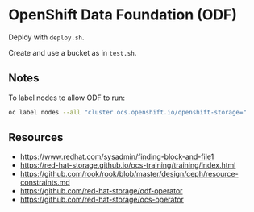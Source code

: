 # OpenShift Data Foundation (ODF)

Deploy with `deploy.sh`.

Create and use a bucket as in `test.sh`.

## Notes

To label nodes to allow ODF to run:

```bash
oc label nodes --all "cluster.ocs.openshift.io/openshift-storage="
```

## Resources

- https://www.redhat.com/sysadmin/finding-block-and-file1
- https://red-hat-storage.github.io/ocs-training/training/index.html
- https://github.com/rook/rook/blob/master/design/ceph/resource-constraints.md
- https://github.com/red-hat-storage/odf-operator
- https://github.com/red-hat-storage/ocs-operator
